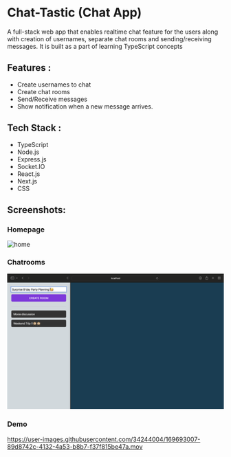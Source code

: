 # Chat-Tastic (Chat App)

A full-stack web app that enables realtime chat feature for the users along with creation of usernames, separate chat rooms and sending/receiving messages. It is built as a part of learning TypeScript concepts

## Features :
- Create usernames to chat
- Create chat rooms
- Send/Receive messages
- Show notification when a new message arrives.

## Tech Stack :
- TypeScript
- Node.js
- Express.js
- Socket.IO
- React.js
- Next.js
- CSS

## Screenshots:

### Homepage

![home](https://user-images.githubusercontent.com/34244004/169693263-cb3808b9-0090-4268-8c18-63e7b3f70eec.gif)

### Chatrooms

![](/Screenshots/Chatroom.png)

### Demo

https://user-images.githubusercontent.com/34244004/169693007-89d8742c-4132-4a53-b8b7-f37f815be47a.mov


